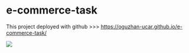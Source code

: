 # e-commerce-task

This project deployed with github >>> https://oguzhan-ucar.github.io/e-commerce-task/

<img src="e-commerce.gif">
